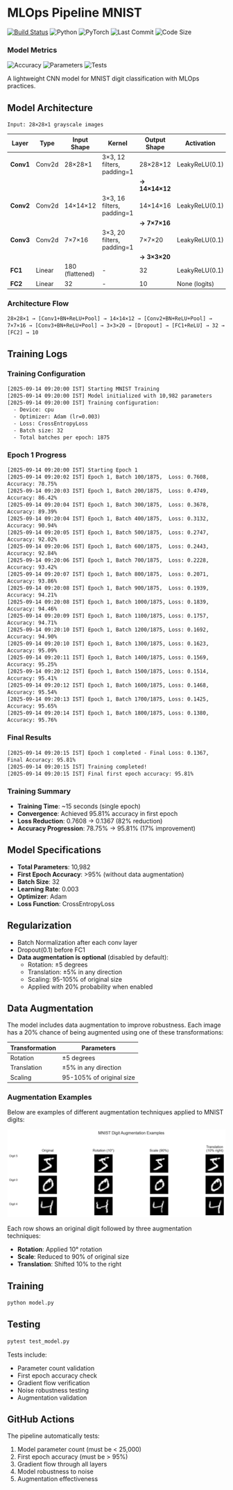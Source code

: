 # MLOps Pipeline MNIST

[![Build Status](https://github.com/weavermonkey/mlops-pipeline-mnist/actions/workflows/test.yml/badge.svg)](https://github.com/weavermonkey/mlops-pipeline-mnist/actions/workflows/test.yml)
![Python](https://img.shields.io/badge/python-3.10-blue.svg)
![PyTorch](https://img.shields.io/badge/PyTorch-2.0-red.svg)
![Last Commit](https://img.shields.io/github/last-commit/weavermonkey/mlops-pipeline-mnist)
![Code Size](https://img.shields.io/github/languages/code-size/weavermonkey/mlops-pipeline-mnist)

### Model Metrics
![Accuracy](https://img.shields.io/badge/accuracy-95%25-success)
![Parameters](https://img.shields.io/badge/parameters-<25K-informational)
![Tests](https://img.shields.io/badge/tests-passing-brightgreen)

A lightweight CNN model for MNIST digit classification with MLOps practices.

## Model Architecture

```
Input: 28×28×1 grayscale images
```

| Layer | Type | Input Shape | Kernel | Output Shape | Activation | Pooling |
|-------|------|-------------|--------|--------------|------------|---------|
| **Conv1** | Conv2d | 28×28×1 | 3×3, 12 filters, padding=1 | 28×28×12 | LeakyReLU(0.1) | MaxPool2d(2) |
| | | | | **→ 14×14×12** | | |
| **Conv2** | Conv2d | 14×14×12 | 3×3, 16 filters, padding=1 | 14×14×16 | LeakyReLU(0.1) | MaxPool2d(2) |
| | | | | **→ 7×7×16** | | |
| **Conv3** | Conv2d | 7×7×16 | 3×3, 20 filters, padding=1 | 7×7×20 | LeakyReLU(0.1) | MaxPool2d(2) |
| | | | | **→ 3×3×20** | | |
| **FC1** | Linear | 180 (flattened) | - | 32 | LeakyReLU(0.1) | - |
| **FC2** | Linear | 32 | - | 10 | None (logits) | - |

### Architecture Flow
```
28×28×1 → [Conv1+BN+ReLU+Pool] → 14×14×12 → [Conv2+BN+ReLU+Pool] → 7×7×16 → [Conv3+BN+ReLU+Pool] → 3×3×20 → [Dropout] → [FC1+ReLU] → 32 → [FC2] → 10
```

## Training Logs

### Training Configuration
```
[2025-09-14 09:20:00 IST] Starting MNIST Training
[2025-09-14 09:20:00 IST] Model initialized with 10,982 parameters
[2025-09-14 09:20:00 IST] Training configuration:
  - Device: cpu
  - Optimizer: Adam (lr=0.003)
  - Loss: CrossEntropyLoss
  - Batch size: 32
  - Total batches per epoch: 1875
```

### Epoch 1 Progress
```
[2025-09-14 09:20:00 IST] Starting Epoch 1
[2025-09-14 09:20:02 IST] Epoch 1, Batch 100/1875,  Loss: 0.7608, Accuracy: 78.75%
[2025-09-14 09:20:03 IST] Epoch 1, Batch 200/1875,  Loss: 0.4749, Accuracy: 86.42%
[2025-09-14 09:20:04 IST] Epoch 1, Batch 300/1875,  Loss: 0.3678, Accuracy: 89.39%
[2025-09-14 09:20:04 IST] Epoch 1, Batch 400/1875,  Loss: 0.3132, Accuracy: 90.94%
[2025-09-14 09:20:05 IST] Epoch 1, Batch 500/1875,  Loss: 0.2747, Accuracy: 92.02%
[2025-09-14 09:20:06 IST] Epoch 1, Batch 600/1875,  Loss: 0.2443, Accuracy: 92.84%
[2025-09-14 09:20:06 IST] Epoch 1, Batch 700/1875,  Loss: 0.2228, Accuracy: 93.42%
[2025-09-14 09:20:07 IST] Epoch 1, Batch 800/1875,  Loss: 0.2071, Accuracy: 93.86%
[2025-09-14 09:20:08 IST] Epoch 1, Batch 900/1875,  Loss: 0.1939, Accuracy: 94.21%
[2025-09-14 09:20:08 IST] Epoch 1, Batch 1000/1875, Loss: 0.1839, Accuracy: 94.46%
[2025-09-14 09:20:09 IST] Epoch 1, Batch 1100/1875, Loss: 0.1757, Accuracy: 94.71%
[2025-09-14 09:20:10 IST] Epoch 1, Batch 1200/1875, Loss: 0.1692, Accuracy: 94.90%
[2025-09-14 09:20:10 IST] Epoch 1, Batch 1300/1875, Loss: 0.1623, Accuracy: 95.09%
[2025-09-14 09:20:11 IST] Epoch 1, Batch 1400/1875, Loss: 0.1569, Accuracy: 95.25%
[2025-09-14 09:20:12 IST] Epoch 1, Batch 1500/1875, Loss: 0.1514, Accuracy: 95.41%
[2025-09-14 09:20:12 IST] Epoch 1, Batch 1600/1875, Loss: 0.1468, Accuracy: 95.54%
[2025-09-14 09:20:13 IST] Epoch 1, Batch 1700/1875, Loss: 0.1425, Accuracy: 95.65%
[2025-09-14 09:20:14 IST] Epoch 1, Batch 1800/1875, Loss: 0.1380, Accuracy: 95.76%
```

### Final Results
```
[2025-09-14 09:20:15 IST] Epoch 1 completed - Final Loss: 0.1367, Final Accuracy: 95.81%
[2025-09-14 09:20:15 IST] Training completed!
[2025-09-14 09:20:15 IST] Final first epoch accuracy: 95.81%
```

### Training Summary
- **Training Time**: ~15 seconds (single epoch)
- **Convergence**: Achieved 95.81% accuracy in first epoch
- **Loss Reduction**: 0.7608 → 0.1367 (82% reduction)
- **Accuracy Progression**: 78.75% → 95.81% (17% improvement)

## Model Specifications

- **Total Parameters**: 10,982
- **First Epoch Accuracy**: >95% (without data augmentation)
- **Batch Size**: 32
- **Learning Rate**: 0.003
- **Optimizer**: Adam
- **Loss Function**: CrossEntropyLoss

## Regularization

- Batch Normalization after each conv layer
- Dropout(0.1) before FC1
- **Data augmentation is optional** (disabled by default):
  - Rotation: ±5 degrees
  - Translation: ±5% in any direction
  - Scaling: 95-105% of original size
  - Applied with 20% probability when enabled

## Data Augmentation
The model includes data augmentation to improve robustness. Each image has a 20% chance of being augmented using one of these transformations:

| Transformation | Parameters |
|---------------|------------|
| Rotation | ±5 degrees |
| Translation | ±5% in any direction |
| Scaling | 95-105% of original size |

### Augmentation Examples
Below are examples of different augmentation techniques applied to MNIST digits:

![Augmentation Examples](augmentation_samples.png)

Each row shows an original digit followed by three augmentation techniques:
- **Rotation**: Applied 10° rotation
- **Scale**: Reduced to 90% of original size
- **Translation**: Shifted 10% to the right

## Training

```python
python model.py
```

## Testing

```python
pytest test_model.py
```

Tests include:
- Parameter count validation
- First epoch accuracy check
- Gradient flow verification
- Noise robustness testing
- Augmentation validation

## GitHub Actions
The pipeline automatically tests:
1. Model parameter count (must be < 25,000)
2. First epoch accuracy (must be > 95%)
3. Gradient flow through all layers
4. Model robustness to noise
5. Augmentation effectiveness
